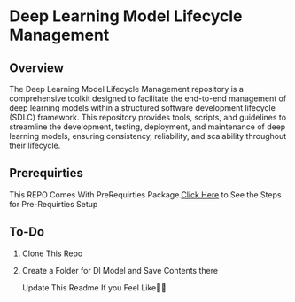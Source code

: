 # Deep Learning Model Lifecycle Management

## Overview

The Deep Learning Model Lifecycle Management repository is a comprehensive toolkit designed to facilitate the end-to-end management of deep learning models within a structured software development lifecycle (SDLC) framework. This repository provides tools, scripts, and guidelines to streamline the development, testing, deployment, and maintenance of deep learning models, ensuring consistency, reliability, and scalability throughout their lifecycle.
## Prerequirties
This REPO Comes With PreRequirties Package.[Click Here](https://github.com/kinderneutron/kinderneutron-env-init/blob/main/README.md) to See the Steps for Pre-Requirties Setup

## To-Do
1. Clone This Repo
2. Create a Folder for Dl Model and Save Contents there

   Update This Readme If you Feel Like👍🏻
